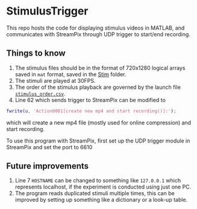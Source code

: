 # StimulusTrigger

This repo hosts the code for displaying stimulus videos in MATLAB, and communicates with StreamPix through UDP trigger to start/end recording.

## Things to know
1. The stimulus files should be in the format of 720x1280 logical arrays saved in `mat` format, saved in the [Stim](Stim/) folder.
2. The stimuli are played at 30FPS.
3. The order of the stimulus playback are governed by the launch file [`stimulus_order.csv`](stimulus_order.csv).
4. Line 62 which sends trigger to StreamPix can be modified to

```MATLAB
fwrite(u, 'Action0001[create new mp4 and start recording()]:');
```

which will create a new mp4 file (mostly used for online compression) and start recording.

To use this program with StreamPix, first set up the UDP trigger module in StreamPix and set the port to 6610

## Future improvements
1. Line 7 `HOSTNAME` can be changed to something like `127.0.0.1` which represents localhost, if the experiment is conducted using just one PC.
2. The program reads duplicated stimuli multiple times, this can be improved by setting up something like a dictionary or a look-up table.
